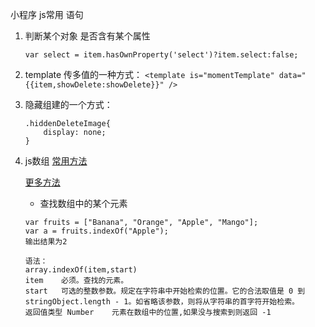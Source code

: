 小程序 js常用  语句



1. 判断某个对象 是否含有某个属性 

	```var select = item.hasOwnProperty('select')?item.select:false;```
	
2. template 传多值的一种方式：
	```<template is="momentTemplate" data="{{item,showDelete:showDelete}}" />```
3. 隐藏组建的一个方式：

	```
	.hiddenDeleteImage{
  		display: none;
	}
	```
4. js数组  [常用方法](https://www.w3schools.com/js/js_array_methods.asp)

	[更多方法](https://www.w3schools.com/jsref/jsref_obj_array.asp)
	
	* 查找数组中的某个元素
	
	```
	var fruits = ["Banana", "Orange", "Apple", "Mango"];
	var a = fruits.indexOf("Apple");
	输出结果为2
	
	语法：
	array.indexOf(item,start)
	item	必须。查找的元素。
	start	可选的整数参数。规定在字符串中开始检索的位置。它的合法取值是 0 到 	stringObject.length - 1。如省略该参数，则将从字符串的首字符开始检索。
	返回值类型 Number	元素在数组中的位置,如果没与搜索到则返回 -1
	
	```



	
	
